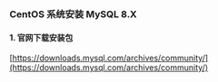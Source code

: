 ### CentOS 系统安装 MySQL 8.X
 
#### 1. 官网下载安装包
[https://downloads.mysql.com/archives/community/](https://downloads.mysql.com/archives/community/)

